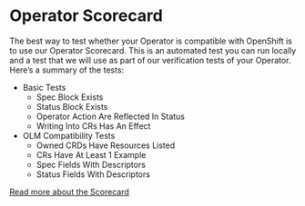 # Operator Scorecard

The best way to test whether your Operator is compatible with OpenShift is to use our Operator Scorecard. This is an automated test you can run locally and a test that we will use as part of our verification tests of your Operator. Here’s a summary of the tests:

* Basic Tests
  * Spec Block Exists
  * Status Block Exists
  * Operator Action Are Reflected In Status
  * Writing Into CRs Has An Effect
* OLM Compatibility Tests
  * Owned CRDs Have Resources Listed
  * CRs Have At Least 1 Example
  * Spec Fields With Descriptors
  * Status Fields With Descriptors

[Read more about the Scorecard](https://github.com/operator-framework/operator-sdk/blob/master/doc/test-framework/scorecard.md)  


